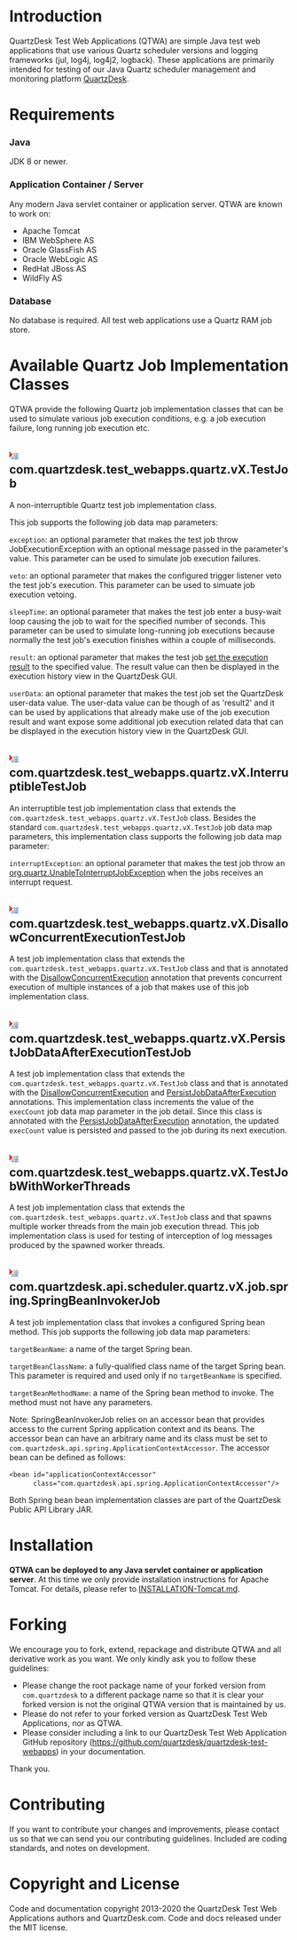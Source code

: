 # Introduction

QuartzDesk Test Web Applications (QTWA) are simple Java test web applications that use various Quartz scheduler versions and logging frameworks (jul, log4j, log4j2, logback). These applications are primarily intended for testing of our Java Quartz scheduler management and monitoring platform [QuartzDesk](https://quartzdesk.com).

# Requirements

### Java
JDK 8 or newer.

### Application Container / Server
Any modern Java servlet container or application server. QTWA are known to work on:

* Apache Tomcat
* IBM WebSphere AS
* Oracle GlassFish AS
* Oracle WebLogic AS
* RedHat JBoss AS
* WildFly AS

### Database
 
No database is required. All test web applications use a Quartz RAM job store. 


# Available Quartz Job Implementation Classes

QTWA provide the following Quartz job implementation classes that can be used to simulate various job execution conditions, e.g. a job execution failure, long running job execution etc. 

## ![](media/job-impl-class-16x16.png) com.quartzdesk.test_webapps.quartz.vX.TestJob
A non-interruptible Quartz test job implementation class.

This job supports the following job data map parameters:

`exception`: an optional parameter that makes the test job throw JobExecutionException with an optional message passed in the parameter's value. This parameter can be used to simulate job execution failures.

`veto`: an optional parameter that makes the configured trigger listener veto the test job's execution. This parameter can be used to simuate job execution vetoing.

`sleepTime`: an optional parameter that makes the test job enter a busy-wait loop causing the job to wait for the specified number of seconds. This parameter can be used to simulate long-running job executions because normally the test job's execution finishes within a couple of milliseconds.

`result`: an optional parameter that makes the test job [set the execution result](http://www.quartz-scheduler.org/api/2.2.1/org/quartz/JobExecutionContext.html#setResult(java.lang.Object)) to the specified value. The result value can then be displayed in the execution history view in the QuartzDesk GUI.

`userData`: an optional parameter that makes the test job set the QuartzDesk user-data value. The user-data value can be though of as 'result2' and it can be used by applications that already make use of the job execution result and want expose some additional job execution related data that can be displayed in the execution history view in the QuartzDesk GUI.
 

## ![](media/job-impl-class-16x16.png) com.quartzdesk.test_webapps.quartz.vX.InterruptibleTestJob
An interruptible test job implementation class that extends the `com.quartzdesk.test_webapps.quartz.vX.TestJob` class. Besides the standard `com.quartzdesk.test_webapps.quartz.vX.TestJob` job data map parameters, this 
implementation class supports the following job data map parameter: 

`interruptException`: an optional parameter that makes the test job throw an [org.quartz.UnableToInterruptJobException](http://www.quartz-scheduler.org/api/2.2.1/org/quartz/UnableToInterruptJobException.html) when the jobs receives an interrupt request.


## ![](media/job-impl-class-16x16.png) com.quartzdesk.test_webapps.quartz.vX.DisallowConcurrentExecutionTestJob
A test job implementation class that extends the `com.quartzdesk.test_webapps.quartz.vX.TestJob` class and that is annotated with the [DisallowConcurrentExecution](http://www.quartz-scheduler.org/api/2.2.1/org/quartz/DisallowConcurrentExecution.html) annotation that prevents concurrent execution of multiple instances of a job that makes use of this job implementation class.    


## ![](media/job-impl-class-16x16.png) com.quartzdesk.test_webapps.quartz.vX.PersistJobDataAfterExecutionTestJob
A test job implementation class that extends the `com.quartzdesk.test_webapps.quartz.vX.TestJob` class and that is annotated with the [DisallowConcurrentExecution](http://www.quartz-scheduler.org/api/2.2.1/org/quartz/DisallowConcurrentExecution.html) and [PersistJobDataAfterExecution](http://www.quartz-scheduler.org/api/2.2.1/org/quartz/PersistJobDataAfterExecution.html) annotations. This implementation class increments the value of the `execCount` job data map parameter in the job detail. Since this class is annotated with the [PersistJobDataAfterExecution](http://www.quartz-scheduler.org/api/2.2.1/org/quartz/PersistJobDataAfterExecution.html) annotation, the updated `execCount` value is persisted and passed to the job during its next execution.


## ![](media/job-impl-class-16x16.png) com.quartzdesk.test_webapps.quartz.vX.TestJobWithWorkerThreads  
A test job implementation class that extends the `com.quartzdesk.test_webapps.quartz.vX.TestJob` class and that spawns multiple worker threads from the main job execution thread. This job implementation class is used for testing of interception of log messages produced by the spawned worker threads. 


## ![](media/job-impl-class-16x16.png) com.quartzdesk.api.scheduler.quartz.vX.job.spring.SpringBeanInvokerJob
A test job implementation class that invokes a configured Spring bean method. This job supports the following job data map parameters:

`targetBeanName`: a name of the target Spring bean.

`targetBeanClassName`: a fully-qualified class name of the target Spring bean. This parameter is required and used only if no `targetBeanName` is specified. 

`targetBeanMethodName`: a name of the Spring bean method to invoke. The method must not have any parameters.

Note: SpringBeanInvokerJob relies on an accessor bean that provides access to the current Spring application context and its beans. The accessor bean can have an arbitrary name and its class must be set to `com.quartzdesk.api.spring.ApplicationContextAccessor`. The accessor bean can be defined as follows:

```
<bean id="applicationContextAccessor"
      class="com.quartzdesk.api.spring.ApplicationContextAccessor"/>
```

Both Spring bean bean implementation classes are part of the QuartzDesk Public API Library JAR.


# Installation

**QTWA can be deployed to any Java servlet container or application server**. At this time we only provide installation instructions for Apache Tomcat. For details, please refer to [INSTALLATION-Tomcat.md](INSTALLATION-Tomcat.md). 


# Forking

We encourage you to fork, extend, repackage and distribute QTWA and all derivative work as you want. We only kindly ask you to follow these guidelines:

* Please change the root package name of your forked version from `com.quartzdesk` to a different package name so that it is clear your forked version is not the original QTWA version that is maintained by us. 
* Please do not refer to your forked version as QuartzDesk Test Web Applications, nor as QTWA. 
* Please consider including a link to our QuartzDesk Test Web Application GitHub repository (https://github.com/quartzdesk/quartzdesk-test-webapps) in your documentation. 

Thank you.


# Contributing

If you want to contribute your changes and improvements, please contact us so that we can send you our contributing guidelines. Included are coding standards, and notes on development.


# Copyright and License

Code and documentation copyright 2013-2020 the QuartzDesk Test Web Applications authors and QuartzDesk.com. Code and docs released under the MIT license.
